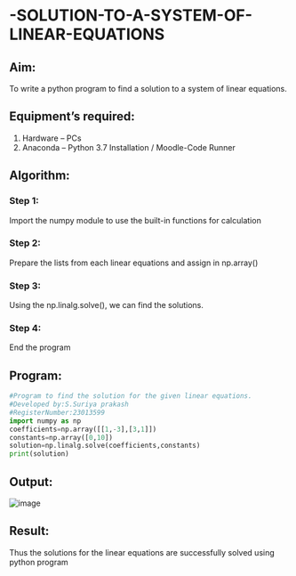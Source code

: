 # -SOLUTION-TO-A-SYSTEM-OF-LINEAR-EQUATIONS
## Aim:
To write a python program to find a solution to a system of linear equations.
## Equipment’s required:
1. 	Hardware – PCs
2. 	Anaconda – Python 3.7 Installation / Moodle-Code Runner
## Algorithm:
### Step 1: 
Import the numpy module to use the built-in functions for calculation
### Step 2: 
Prepare the lists from each linear equations and assign in np.array()
### Step 3: 
Using the np.linalg.solve(), we can find the solutions.
### Step 4: 
End the program
## Program:
```python
#Program to find the solution for the given linear equations.
#Developed by:S.Suriya prakash
#RegisterNumber:23013599
import numpy as np
coefficients=np.array([[1,-3],[3,1]])
constants=np.array([0,10])
solution=np.linalg.solve(coefficients,constants)
print(solution)
```

## Output:
![image](https://github.com/arulsuriyalokeshy/-SOLUTION-TO-A-SYSTEM-OF-LINEAR-EQUATIONS/assets/149130151/4650cfc3-90e8-414a-bdd7-cb4e103c0403)

## Result: 
Thus the solutions for the linear equations are successfully solved using python program

